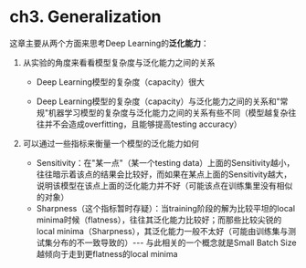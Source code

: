 # ch3. Generalization

这章主要从两个方面来思考Deep Learning的**泛化能力**：

1. 从实验的角度来看看模型复杂度与泛化能力之间的关系

   - Deep Learning模型的复杂度（capacity）很大

   - Deep Learning模型的复杂度（capacity）与泛化能力之间的关系和"常规"机器学习模型的复杂度与泛化能力之间的关系有些不同（模型越复杂往往并不会造成overfitting，且能够提高testing accuracy）

2. 可以通过一些指标来衡量一个模型的泛化能力如何

   - Sensitivity：在"某一点"（某一个testing data）上面的Sensitivity越小，往往暗示着该点的结果会比较好，而如果在某点上面的Sensitivity越大，说明该模型在该点上面的泛化能力并不好（可能该点在训练集里没有相似的对象）
   - Sharpness（这个指标暂时存疑）：当training阶段的解为比较平坦的local minima时候（flatness），往往其泛化能力比较好；而那些比较尖锐的local minima（Sharpness），其泛化能力一般不太好（可能由训练集与测试集分布的不一致导致的）--- 与此相关的一个概念就是Small Batch Size越倾向于走到更flatness的local minima